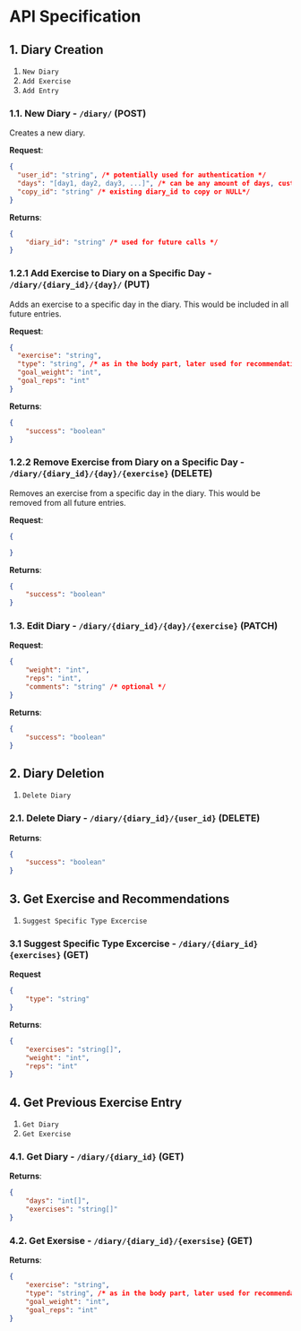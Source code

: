 # API Specification

## 1. Diary Creation
1. `New Diary`
2. `Add Exercise`
3. `Add Entry`

### 1.1. New Diary - `/diary/` (POST)


Creates a new diary.


**Request**:


```json
{
  "user_id": "string", /* potentially used for authentication */
  "days": "[day1, day2, day3, ...]", /* can be any amount of days, custom-named, etc. */
  "copy_id": "string" /* existing diary_id to copy or NULL*/
}
```


**Returns**:


```json
{
    "diary_id": "string" /* used for future calls */
}
```

### 1.2.1 Add Exercise to Diary on a Specific Day - `/diary/{diary_id}/{day}/` (PUT)

Adds an exercise to a specific day in the diary. This would be included in all future entries.

**Request**:

```json
{
  "exercise": "string",
  "type": "string", /* as in the body part, later used for recommendations */
  "goal_weight": "int",
  "goal_reps": "int"
}
```

**Returns**:

```json
{
    "success": "boolean"
}
```

### 1.2.2 Remove Exercise from Diary on a Specific Day - `/diary/{diary_id}/{day}/{exercise}` (DELETE)

Removes an exercise from a specific day in the diary. This would be removed from all future entries.

**Request**:

```json
{

}
```

**Returns**:

```json
{
    "success": "boolean"
}
```

### 1.3. Edit Diary - `/diary/{diary_id}/{day}/{exercise}` (PATCH)

**Request**:

```json
{
    "weight": "int",
    "reps": "int",
    "comments": "string" /* optional */
}
```

**Returns**:

```json
{
    "success": "boolean"
}
```



## 2. Diary Deletion
1. `Delete Diary`

### 2.1. Delete Diary - `/diary/{diary_id}/{user_id}` (DELETE)

**Returns**:

```json
{
    "success": "boolean"
}
```

## 3. Get Exercise and Recommendations
1. `Suggest Specific Type Excercise`

### 3.1 Suggest Specific Type Excercise - `/diary/{diary_id}{exercises}` (GET)

**Request**
```json
{
    "type": "string"
}
```


**Returns**:
```Json
{
    "exercises": "string[]",
    "weight": "int",
    "reps": "int"
}
```



## 4. Get Previous Exercise Entry
1. `Get Diary`
2. `Get Exercise`

### 4.1. Get Diary - `/diary/{diary_id}` (GET)

**Returns**:

```json
{
    "days": "int[]",
    "exercises": "string[]"
}
```

### 4.2. Get Exersise - `/diary/{diary_id}/{exersise}` (GET)

**Returns**:

```json
{
    "exercise": "string",
    "type": "string", /* as in the body part, later used for recommendations */
    "goal_weight": "int",
    "goal_reps": "int"
}
```
